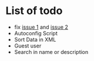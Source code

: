 # List of todo #
  * fix [issue 1](https://code.google.com/p/vignettebuilder-online/issues/detail?id=1) and [issue 2](https://code.google.com/p/vignettebuilder-online/issues/detail?id=2)
  * Autoconfig Script
  * Sort Data in XML
  * Guest user
  * Search in name or description